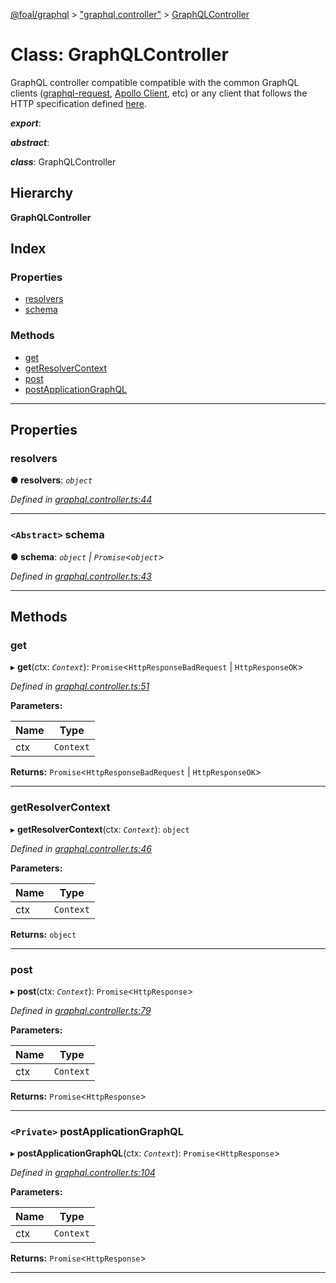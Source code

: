 [@foal/graphql](../README.md) > ["graphql.controller"](../modules/_graphql_controller_.md) > [GraphQLController](../classes/_graphql_controller_.graphqlcontroller.md)

# Class: GraphQLController

GraphQL controller compatible compatible with the common GraphQL clients ([graphql-request](https://www.npmjs.com/package/graphql-request), [Apollo Client](https://www.apollographql.com/docs/react/), etc) or any client that follows the HTTP specification defined [here](https://graphql.org/learn/serving-over-http/).

*__export__*: 

*__abstract__*: 

*__class__*: GraphQLController

## Hierarchy

**GraphQLController**

## Index

### Properties

* [resolvers](_graphql_controller_.graphqlcontroller.md#resolvers)
* [schema](_graphql_controller_.graphqlcontroller.md#schema)

### Methods

* [get](_graphql_controller_.graphqlcontroller.md#get)
* [getResolverContext](_graphql_controller_.graphqlcontroller.md#getresolvercontext)
* [post](_graphql_controller_.graphqlcontroller.md#post)
* [postApplicationGraphQL](_graphql_controller_.graphqlcontroller.md#postapplicationgraphql)

---

## Properties

<a id="resolvers"></a>

###  resolvers

**● resolvers**: *`object`*

*Defined in [graphql.controller.ts:44](https://github.com/FoalTS/foal/blob/aac11366/packages/graphql/src/graphql.controller.ts#L44)*

___
<a id="schema"></a>

### `<Abstract>` schema

**● schema**: *`object` \| `Promise`<`object`>*

*Defined in [graphql.controller.ts:43](https://github.com/FoalTS/foal/blob/aac11366/packages/graphql/src/graphql.controller.ts#L43)*

___

## Methods

<a id="get"></a>

###  get

▸ **get**(ctx: *`Context`*): `Promise`<`HttpResponseBadRequest` \| `HttpResponseOK`>

*Defined in [graphql.controller.ts:51](https://github.com/FoalTS/foal/blob/aac11366/packages/graphql/src/graphql.controller.ts#L51)*

**Parameters:**

| Name | Type |
| ------ | ------ |
| ctx | `Context` |

**Returns:** `Promise`<`HttpResponseBadRequest` \| `HttpResponseOK`>

___
<a id="getresolvercontext"></a>

###  getResolverContext

▸ **getResolverContext**(ctx: *`Context`*): `object`

*Defined in [graphql.controller.ts:46](https://github.com/FoalTS/foal/blob/aac11366/packages/graphql/src/graphql.controller.ts#L46)*

**Parameters:**

| Name | Type |
| ------ | ------ |
| ctx | `Context` |

**Returns:** `object`

___
<a id="post"></a>

###  post

▸ **post**(ctx: *`Context`*): `Promise`<`HttpResponse`>

*Defined in [graphql.controller.ts:79](https://github.com/FoalTS/foal/blob/aac11366/packages/graphql/src/graphql.controller.ts#L79)*

**Parameters:**

| Name | Type |
| ------ | ------ |
| ctx | `Context` |

**Returns:** `Promise`<`HttpResponse`>

___
<a id="postapplicationgraphql"></a>

### `<Private>` postApplicationGraphQL

▸ **postApplicationGraphQL**(ctx: *`Context`*): `Promise`<`HttpResponse`>

*Defined in [graphql.controller.ts:104](https://github.com/FoalTS/foal/blob/aac11366/packages/graphql/src/graphql.controller.ts#L104)*

**Parameters:**

| Name | Type |
| ------ | ------ |
| ctx | `Context` |

**Returns:** `Promise`<`HttpResponse`>

___

